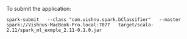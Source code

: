 To submit the application:

```
spark-submit   --class "com.vishnu.spark.bClassifier"   --master spark://Vishnus-MacBook-Pro.local:7077   target/scala-2.11/spark_ml_exmple_2.11-0.1.0.jar
```
